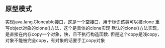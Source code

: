 ## 原型模式
实现java.lang.Cloneable接口，这是一个空接口，用于标识该类可以被clone
重写object对象的clone()方法，这个是具体的clone实现
默认的clone()方法实现，是直接在内存copy一个对象，快，且不执行构造函数.
但是这个copy是浅copy，对象不能被完全copy，有对象的话要手工copy对象

